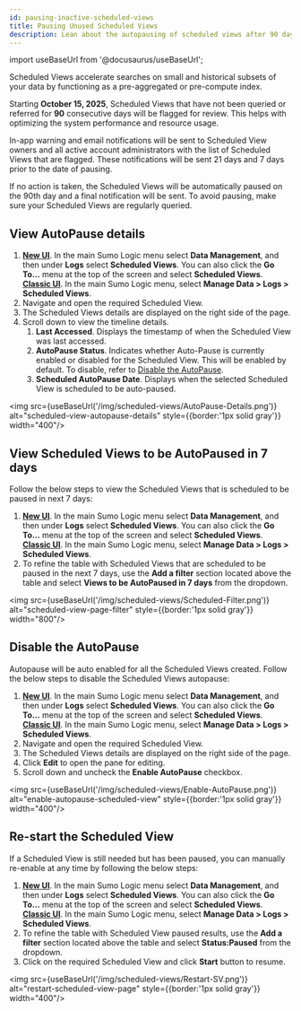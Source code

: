 ```yaml
---
id: pausing-inactive-scheduled-views
title: Pausing Unused Scheduled Views
description: Lean about the autopausing of scheduled views after 90 days of inactivity.
---
```

import useBaseUrl from '@docusaurus/useBaseUrl';

Scheduled Views accelerate searches on small and historical subsets of your data by functioning as a pre-aggregated or pre-compute index. 

Starting **October 15, 2025**, Scheduled Views that have not been queried or referred for **90** consecutive days will be flagged for review. This helps with optimizing the system performance and resource usage. 

In-app warning and email notifications will be sent to Scheduled View owners and all active account administrators with the list of Scheduled Views that are flagged. These notifications will be sent 21 days and 7 days prior to the date of pausing. 

If no action is taken, the Scheduled Views will be automatically paused on the 90th day and a final notification will be sent. To avoid pausing, make sure your Scheduled Views are regularly queried.

## View AutoPause details

1. [**New UI**](/docs/get-started/sumo-logic-ui). In the main Sumo Logic menu select **Data Management**, and then under **Logs** select **Scheduled Views**. You can also click the **Go To...** menu at the top of the screen and select **Scheduled Views**.<br/> [**Classic UI**](/docs/get-started/sumo-logic-ui-classic). In the main Sumo Logic menu, select **Manage Data > Logs > Scheduled Views**. 
1. Navigate and open the required Scheduled View.
1. The Scheduled Views details are displayed on the right side of the page.
1. Scroll down to view the timeline details.
    1. **Last Accessed**. Displays the timestamp of when the Scheduled View was last accessed.
    1. **AutoPause Status**. Indicates whether Auto-Pause is currently enabled or disabled for the Scheduled View. This will be enabled by default. To disable, refer to [Disable the AutoPause](#disable-the-autopause).
    1. **Scheduled AutoPause Date**. Displays when the selected Scheduled View is scheduled to be auto-paused.

<img src={useBaseUrl('/img/scheduled-views/AutoPause-Details.png')} alt="scheduled-view-autopause-details" style={{border:'1px solid gray'}} width="400"/>

## View Scheduled Views to be AutoPaused in 7 days

Follow the below steps to view the Scheduled Views that is scheduled to be paused in next 7 days:

1. [**New UI**](/docs/get-started/sumo-logic-ui). In the main Sumo Logic menu select **Data Management**, and then under **Logs** select **Scheduled Views**. You can also click the **Go To...** menu at the top of the screen and select **Scheduled Views**.<br/> [**Classic UI**](/docs/get-started/sumo-logic-ui-classic). In the main Sumo Logic menu, select **Manage Data > Logs > Scheduled Views**. 
1. To refine the table with Scheduled Views that are scheduled to be paused in the next 7 days, use the **Add a filter** section located above the table and select **Views to be AutoPaused in 7 days** from the dropdown.

<img src={useBaseUrl('/img/scheduled-views/Scheduled-Filter.png')} alt="scheduled-view-page-filter" style={{border:'1px solid gray'}} width="800"/>

## Disable the AutoPause

Autopause will be auto enabled for all the Scheduled Views created. Follow the below steps to disable the Scheduled Views autopause:

1. [**New UI**](/docs/get-started/sumo-logic-ui). In the main Sumo Logic menu select **Data Management**, and then under **Logs** select **Scheduled Views**. You can also click the **Go To...** menu at the top of the screen and select **Scheduled Views**.<br/> [**Classic UI**](/docs/get-started/sumo-logic-ui-classic). In the main Sumo Logic menu, select **Manage Data > Logs > Scheduled Views**. 
1. Navigate and open the required Scheduled View.
1. The Scheduled Views details are displayed on the right side of the page.
1. Click **Edit** to open the pane for editing.
1. Scroll down and uncheck the **Enable AutoPause** checkbox.

<img src={useBaseUrl('/img/scheduled-views/Enable-AutoPause.png')} alt="enable-autopause-scheduled-view" style={{border:'1px solid gray'}} width="400"/>

## Re-start the Scheduled View

If a Scheduled View is still needed but has been paused, you can manually re-enable at any time by following the below steps:

1. [**New UI**](/docs/get-started/sumo-logic-ui). In the main Sumo Logic menu select **Data Management**, and then under **Logs** select **Scheduled Views**. You can also click the **Go To...** menu at the top of the screen and select **Scheduled Views**.<br/> [**Classic UI**](/docs/get-started/sumo-logic-ui-classic). In the main Sumo Logic menu, select **Manage Data > Logs > Scheduled Views**. 
1. To refine the table with Scheduled View paused results, use the **Add a filter** section located above the table and select **Status:Paused** from the dropdown.
1. Click on the required Scheduled View and click **Start** button to resume.

<img src={useBaseUrl('/img/scheduled-views/Restart-SV.png')} alt="restart-scheduled-view-page" style={{border:'1px solid gray'}} width="400"/>

